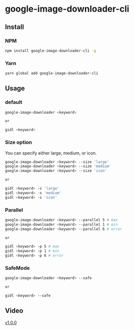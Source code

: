 # google-image-downloader-cli

## Install

### NPM

```bash
npm install google-image-downloader-cli -g
```

### Yarn

```bash
yarn global add google-image-downloader-cli
```

## Usage

### default

```bash
google-image-downloader <keyword>

or

gidl <keyword>
```

### Size option

You can specify either large, medium, or icon.

```bash
google-image-downloader <keyword> --size 'large'
google-image-downloader <keyword> --size 'medium'
google-image-downloader <keyword> --size 'icon'

or

gidl <keyword> -s 'large'
gidl <keyword> -s 'medium'
gidl <keyword> -s 'icon'
```

### Parallel

```bash
google-image-downloader <keyword> --parallel 5 # max
google-image-downloader <keyword> --parallel 1 # min
google-image-downloader <keyword> --parallel 6 # error

or

gidl <keyword> -p 5 # max
gidl <keyword> -p 1 # min
gidl <keyword> -p 6 # error
```

### SafeMode

```bash
google-image-downloader <keyword> --safe

or

gidl <keyword> --safe
```

## Video

[v1.0.0](https://youtu.be/9kImZbHJFxM)